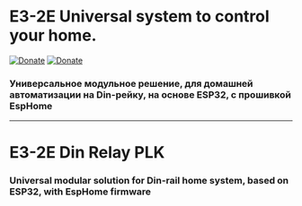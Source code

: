 # E3-2E Universal system to control your home. 
[![Donate](https://img.shields.io/badge/donate-Coffee-yellow.svg)](https://www.buymeacoffee.com/AlexxIT)
[![Donate](https://img.shields.io/badge/donate-Yandex-red.svg)](https://money.yandex.ru/to/41001428278477)

### Универсальное модульное решение, для домашней автоматизации на Din-рейку, на основе ESP32, с прошивкой EspHome 
***
# E3-2E Din Relay PLK
### Universal modular solution for Din-rail home system, based on ESP32, with EspHome firmware
